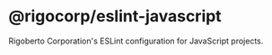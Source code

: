 
@rigocorp/eslint-javascript
===========================

Rigoberto Corporation's ESLint configuration for JavaScript projects.
